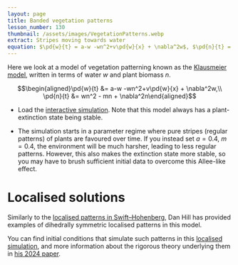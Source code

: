 ```yaml
---
layout: page
title: Banded vegetation patterns
lesson_number: 130
thumbnail: /assets/images/VegetationPatterns.webp
extract: Stripes moving towards water
equation: $\pd{w}{t} = a-w -wn^2+v\pd{w}{x} + \nabla^2w$, $\pd{n}{t} = wn^2 - mn + \nabla^2n$ 
---
```


Here we look at a model of vegetation patterning known as the [Klausmeier model](https://www.science.org/doi/full/10.1126/science.284.5421.1826), written in terms of water $w$ and plant biomass $n$.

$$\begin{aligned}\pd{w}{t} &= a-w -wn^2+v\pd{w}{x} + \nabla^2w,\\ \pd{n}{t} &= wn^2 - mn + \nabla^2n\end{aligned}$$

* Load the [interactive simulation](/sim/?preset=KlausmeierModel). Note that this model always has a plant-extinction state being stable.

* The simulation starts in a parameter regime where pure stripes (regular patterns) of plants are favoured over time. If you instead set $a=0.4$, $m=0.4$, the environment will be much harsher, leading to less regular patterns. However, this also makes the extinction state more stable, so you may have to brush sufficient initial data to overcome this Allee-like effect.

# Localised solutions

Similarly to the [localised patterns in Swift–Hohenberg](/nonlinear-physics/swift-hohenberg), Dan Hill has provided examples of dihedrally symmetric localised patterns in this model.

You can find initial conditions that simulate such patterns in this [localised simulation](/sim/?preset=LocalisedVegetation), and more information about the rigorous theory underlying them in [his 2024 paper](https://doi.org/10.1007/s00332-024-10046-2).
